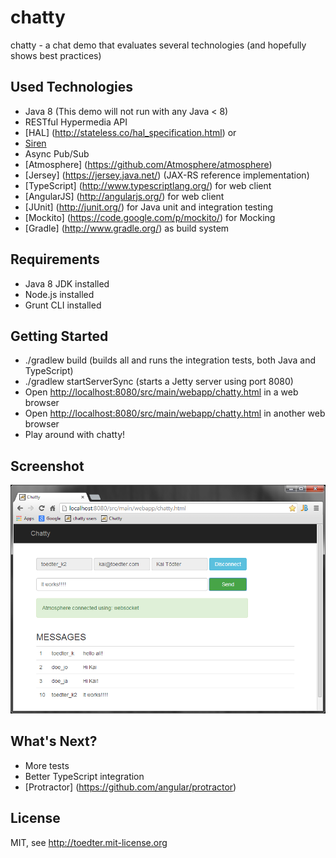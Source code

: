 chatty
======

chatty - a chat demo that evaluates several technologies (and hopefully shows best practices)

Used Technologies
-----------------
* Java 8 (This demo will not run with any Java < 8)
* RESTful Hypermedia API
 * [HAL] (http://stateless.co/hal_specification.html) or
 * [Siren](https://github.com/kevinswiber/siren)
* Async Pub/Sub
 * [Atmosphere] (https://github.com/Atmosphere/atmosphere)
* [Jersey] (https://jersey.java.net/) (JAX-RS reference implementation)
* [TypeScript] (http://www.typescriptlang.org/) for web client
* [AngularJS] (http://angularjs.org/) for web client
* [JUnit] (http://junit.org/) for Java unit and integration testing
* [Mockito] (https://code.google.com/p/mockito/) for Mocking
* [Gradle] (http://www.gradle.org/) as build system

Requirements
------------
* Java 8 JDK installed
* Node.js installed
* Grunt CLI installed

Getting Started
---------------
* ./gradlew build (builds all and runs the integration tests, both Java and TypeScript)
* ./gradlew startServerSync (starts a Jetty server using port 8080)
* Open [http://localhost:8080/src/main/webapp/chatty.html](http://localhost:8080/src/main/webapp/chatty.html) in a web browser
* Open [http://localhost:8080/src/main/webapp/chatty.html](http://localhost:8080/src/main/webapp/chatty.html) in another web browser
* Play around with chatty!

Screenshot
----------
![Screenshot](screenshot.png)

What's Next?
------------
* More tests
* Better TypeScript integration
* [Protractor] (https://github.com/angular/protractor)

License
-------
MIT, see http://toedter.mit-license.org
